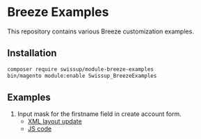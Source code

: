 # Breeze Examples

This repository contains various Breeze customization examples.

## Installation

```bash
composer require swissup/module-breeze-examples
bin/magento module:enable Swissup_BreezeExamples
```

## Examples

 1. Input mask for the firstname field in create account form.
    - [XML layout update](https://github.com/breezefront/module-breeze-examples/blob/master/view/frontend/layout/breeze_default.xml#L10-L25)
    - [JS code](https://github.com/breezefront/module-breeze-examples/blob/master/view/frontend/web/js/input-mask.js)
